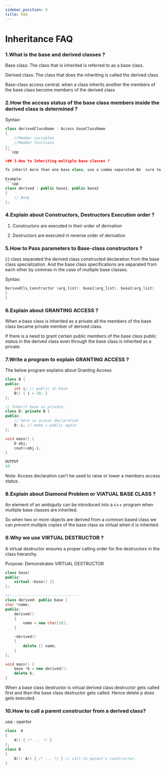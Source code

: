 ```yaml
---
sidebar_position: 8
title: FAQ
---
```


# Inheritance FAQ

<!--markdownlint-disable MD013 MD029 MD036 MD024 MD033 MD040 MD042 MD001 MD051 MD025-->
### 1.What is the base and derived classes ?

Base class: The class that is inherited is referred to as a base class.

Derived class: The class that does the inheriting is called the derived class

Base-class access central: when a class inherits another the members of the base class become members of the derived class

### 2.How the access status of the base class members inside the derived class is determined ?

Syntax:

```cpp
class derivedClassName : Access baseClassName
{
    //Member variables
    //Member functions  
};
```cpp

### 3.How to Inheriting multiple base classes ?

To inherit more than one base class, use a comma separated.Be  sure to use an access-specifer for each base inherited
     
Example:
```cpp
class derived : public base1, public base2
{
    // Body
};
```

### 4.Explain about Constructors, Destructors Execution order ?

1. Constructors are executed in their order of derivation

2. Destructors  are executed in reverse order of derivation

### 5.How to Pass parameters to Base-class constructors ?

(:) class separated the derived class constructed declaration from the base class specialization. And the base class specifications are separated from each other by commas in the case of multiple base classes.

Syntax:

```cpp
DerivedCls_Constructor (arg_list): base1(arg_list), base2(arg_list)
{
}
```

### 6.Explain about GRANTING ACCESS ?

When a base class is inherited as a private all the members of the base class became private member of derived class.

If there is a need to grant certain public members of the base class public status in the derived class even through the base class is inherited as a private.

### 7.Write a program to explain GRANTING ACCESS ?

The below program explains about Granting Access

```cpp
class B {
public:
    int i; // public in base
    B() { i = 10; }
};

// Inherit base as private.
class D: private B {
public:
    // here is access declaration
    B::i; // make i public again
};

void main() {
    D obj;        
    cout<<obj.i;
}

OUTPUT
10
```

Note: Access declaration  can’t be used to raise or lower a members access status.

### 8.Explain about Diamond Problem or VIATUAL BASE CLASS ?

An element of an ambiguity can be introduced into a c++ program when multiple base classes are inherited.

So when two or more objects are derived from a common based class we can prevent multiple copies of the base class as virtual when it is inherited.

### 9.Why we use VIRTUAL DESTRUCTOR ?

A virtual destructor ensures a proper calling order for the destructors in the class hierarchy.

Purpose: Demonstrates VIRTUAL DESTRUCTOR

```cpp
class base{
public:
    virtual ~base() {}
};

//-------------------------------
class derived: public base {
char *name;
public:
    derived()
    {
        name = new char[20];
    }

    ~derived()
    {
        delete [] name;
    }
};

void main() {
    base *b = new derived();
    delete b;
} 
```

When a base class destructor is virtual derived class destructor gets called first and then the base class destructor gets called. Hence delete p does gets executed.

### 10.How to call a parent constructor from a derived class?

use : opertor

```cpp
class  A
{
    A() { /* ... */ }
};
class B
{
    B(): A() { /* ... */ } // call to parent's constructor.
}
```
